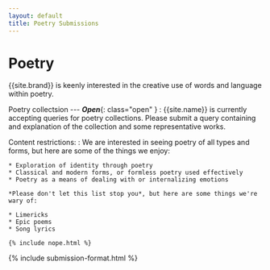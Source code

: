 ```yaml
---
layout: default
title: Poetry Submissions
---
```


# Poetry

{{site.brand}} is keenly interested in the creative use of words and language within poetry.

Poetry collectsion --- ***Open***{: class="open" }
:   {{site.name}} is currently accepting queries for poetry collections. Please submit a query containing and explanation of the collection and some representative works.

Content restrictions:
:   We are interested in seeing poetry of all types and forms, but here are some of the things we enjoy:

    * Exploration of identity through poetry
    * Classical and modern forms, or formless poetry used effectively
    * Poetry as a means of dealing with or internalizing emotions

    *Please don't let this list stop you*, but here are some things we're wary of:

    * Limericks
    * Epic poems
    * Song lyrics

    {% include nope.html %}

{% include submission-format.html %}
